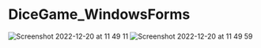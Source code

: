 # DiceGame_WindowsForms
![Screenshot 2022-12-20 at 11 49 11](https://user-images.githubusercontent.com/69729169/208637433-ab29b057-5eea-4616-878e-2a9433751eb9.png)
![Screenshot 2022-12-20 at 11 49 59](https://user-images.githubusercontent.com/69729169/208637449-1e731c70-757f-4649-87c6-e5c4154333fd.png)
